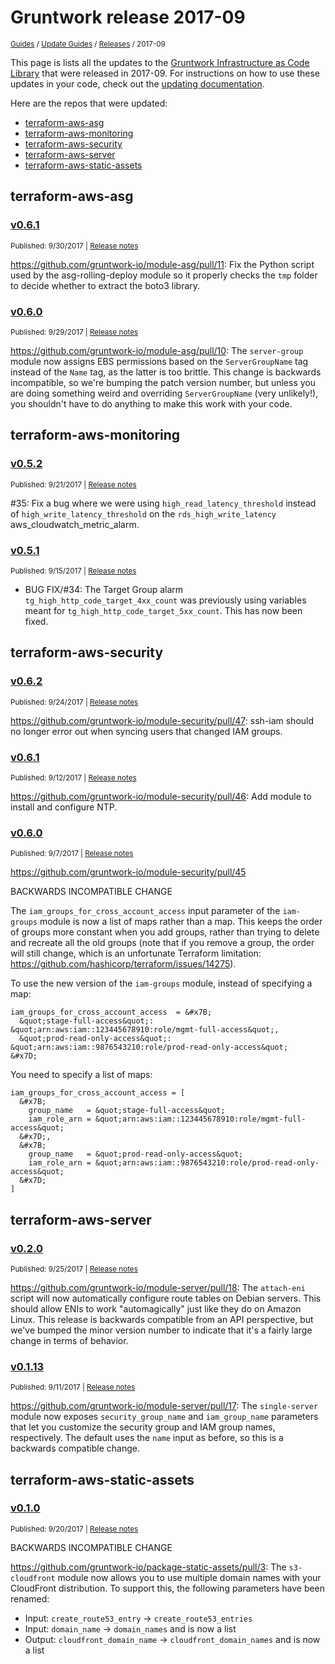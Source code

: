 
# Gruntwork release 2017-09

<p style={{marginTop: "-25px"}}><small><a href="/guides">Guides</a> / <a href="/guides/stay-up-to-date">Update Guides</a> / <a href="/guides/stay-up-to-date/releases">Releases</a> / 2017-09</small></p>

This page is lists all the updates to the [Gruntwork Infrastructure as Code
Library](https://gruntwork.io/infrastructure-as-code-library/) that were released in 2017-09. For instructions
on how to use these updates in your code, check out the [updating
documentation](/library/stay-up-to-date/updating).

Here are the repos that were updated:

- [terraform-aws-asg](#terraform-aws-asg)
- [terraform-aws-monitoring](#terraform-aws-monitoring)
- [terraform-aws-security](#terraform-aws-security)
- [terraform-aws-server](#terraform-aws-server)
- [terraform-aws-static-assets](#terraform-aws-static-assets)


## terraform-aws-asg


### [v0.6.1](https://github.com/gruntwork-io/terraform-aws-asg/releases/tag/v0.6.1)

<p style={{marginTop: "-20px", marginBottom: "10px"}}>
  <small>Published: 9/30/2017 | <a href="https://github.com/gruntwork-io/terraform-aws-asg/releases/tag/v0.6.1">Release notes</a></small>
</p>

<div style={{"overflow":"hidden","textOverflow":"ellipsis","display":"-webkit-box","WebkitLineClamp":10,"lineClamp":10,"WebkitBoxOrient":"vertical"}}>

  https://github.com/gruntwork-io/module-asg/pull/11: Fix the Python script used by the asg-rolling-deploy module so it properly checks the `tmp` folder to decide whether to extract the boto3 library.

</div>


### [v0.6.0](https://github.com/gruntwork-io/terraform-aws-asg/releases/tag/v0.6.0)

<p style={{marginTop: "-20px", marginBottom: "10px"}}>
  <small>Published: 9/29/2017 | <a href="https://github.com/gruntwork-io/terraform-aws-asg/releases/tag/v0.6.0">Release notes</a></small>
</p>

<div style={{"overflow":"hidden","textOverflow":"ellipsis","display":"-webkit-box","WebkitLineClamp":10,"lineClamp":10,"WebkitBoxOrient":"vertical"}}>

  https://github.com/gruntwork-io/module-asg/pull/10: The `server-group` module now assigns EBS permissions based on the `ServerGroupName` tag instead of the `Name` tag, as the latter is too brittle. This change is backwards incompatible, so we&apos;re bumping the patch version number, but unless you are doing something weird and overriding `ServerGroupName` (very unlikely!), you shouldn&apos;t have to do anything to make this work with your code.

</div>



## terraform-aws-monitoring


### [v0.5.2](https://github.com/gruntwork-io/terraform-aws-monitoring/releases/tag/v0.5.2)

<p style={{marginTop: "-20px", marginBottom: "10px"}}>
  <small>Published: 9/21/2017 | <a href="https://github.com/gruntwork-io/terraform-aws-monitoring/releases/tag/v0.5.2">Release notes</a></small>
</p>

<div style={{"overflow":"hidden","textOverflow":"ellipsis","display":"-webkit-box","WebkitLineClamp":10,"lineClamp":10,"WebkitBoxOrient":"vertical"}}>

   #35: Fix a bug where we were using `high_read_latency_threshold` instead of `high_write_latency_threshold` on the `rds_high_write_latency` aws_cloudwatch_metric_alarm.

</div>


### [v0.5.1](https://github.com/gruntwork-io/terraform-aws-monitoring/releases/tag/v0.5.1)

<p style={{marginTop: "-20px", marginBottom: "10px"}}>
  <small>Published: 9/15/2017 | <a href="https://github.com/gruntwork-io/terraform-aws-monitoring/releases/tag/v0.5.1">Release notes</a></small>
</p>

<div style={{"overflow":"hidden","textOverflow":"ellipsis","display":"-webkit-box","WebkitLineClamp":10,"lineClamp":10,"WebkitBoxOrient":"vertical"}}>

  - BUG FIX/#34: The Target Group alarm `tg_high_http_code_target_4xx_count` was previously using variables meant for `tg_high_http_code_target_5xx_count`. This has now been fixed.

</div>



## terraform-aws-security


### [v0.6.2](https://github.com/gruntwork-io/terraform-aws-security/releases/tag/v0.6.2)

<p style={{marginTop: "-20px", marginBottom: "10px"}}>
  <small>Published: 9/24/2017 | <a href="https://github.com/gruntwork-io/terraform-aws-security/releases/tag/v0.6.2">Release notes</a></small>
</p>

<div style={{"overflow":"hidden","textOverflow":"ellipsis","display":"-webkit-box","WebkitLineClamp":10,"lineClamp":10,"WebkitBoxOrient":"vertical"}}>

  https://github.com/gruntwork-io/module-security/pull/47: ssh-iam should no longer error out when syncing users that changed IAM groups.

</div>


### [v0.6.1](https://github.com/gruntwork-io/terraform-aws-security/releases/tag/v0.6.1)

<p style={{marginTop: "-20px", marginBottom: "10px"}}>
  <small>Published: 9/12/2017 | <a href="https://github.com/gruntwork-io/terraform-aws-security/releases/tag/v0.6.1">Release notes</a></small>
</p>

<div style={{"overflow":"hidden","textOverflow":"ellipsis","display":"-webkit-box","WebkitLineClamp":10,"lineClamp":10,"WebkitBoxOrient":"vertical"}}>

  https://github.com/gruntwork-io/module-security/pull/46: Add module to install and configure NTP.

</div>


### [v0.6.0](https://github.com/gruntwork-io/terraform-aws-security/releases/tag/v0.6.0)

<p style={{marginTop: "-20px", marginBottom: "10px"}}>
  <small>Published: 9/7/2017 | <a href="https://github.com/gruntwork-io/terraform-aws-security/releases/tag/v0.6.0">Release notes</a></small>
</p>

<div style={{"overflow":"hidden","textOverflow":"ellipsis","display":"-webkit-box","WebkitLineClamp":10,"lineClamp":10,"WebkitBoxOrient":"vertical"}}>

  https://github.com/gruntwork-io/module-security/pull/45

BACKWARDS INCOMPATIBLE CHANGE

The `iam_groups_for_cross_account_access` input parameter of the `iam-groups` module is now a list of maps rather than a map. This keeps the order of groups more constant when you add groups, rather than trying to delete and recreate all the old groups (note that if you remove a group, the order will still change, which is an unfortunate Terraform limitation: https://github.com/hashicorp/terraform/issues/14275). 

To use the new version of the `iam-groups` module, instead of specifying a map:

```hcl
iam_groups_for_cross_account_access  = &#x7B;
  &quot;stage-full-access&quot;: &quot;arn:aws:iam::123445678910:role/mgmt-full-access&quot;,
  &quot;prod-read-only-access&quot;: &quot;arn:aws:iam::9876543210:role/prod-read-only-access&quot;
&#x7D;
```

You need to specify a list of maps:

```hcl
iam_groups_for_cross_account_access = [
  &#x7B;
    group_name   = &quot;stage-full-access&quot;
    iam_role_arn = &quot;arn:aws:iam::123445678910:role/mgmt-full-access&quot;
  &#x7D;,
  &#x7B;
    group_name   = &quot;prod-read-only-access&quot;
    iam_role_arn = &quot;arn:aws:iam::9876543210:role/prod-read-only-access&quot;
  &#x7D;
]
```

</div>



## terraform-aws-server


### [v0.2.0](https://github.com/gruntwork-io/terraform-aws-server/releases/tag/v0.2.0)

<p style={{marginTop: "-20px", marginBottom: "10px"}}>
  <small>Published: 9/25/2017 | <a href="https://github.com/gruntwork-io/terraform-aws-server/releases/tag/v0.2.0">Release notes</a></small>
</p>

<div style={{"overflow":"hidden","textOverflow":"ellipsis","display":"-webkit-box","WebkitLineClamp":10,"lineClamp":10,"WebkitBoxOrient":"vertical"}}>

  https://github.com/gruntwork-io/module-server/pull/18: The `attach-eni` script will now automatically configure route tables on Debian servers. This should allow ENIs to work &quot;automagically&quot; just like they do on Amazon Linux. This release is backwards compatible from an API perspective, but we&apos;ve bumped the minor version number to indicate that it&apos;s a fairly large change in terms of behavior.

</div>


### [v0.1.13](https://github.com/gruntwork-io/terraform-aws-server/releases/tag/v0.1.13)

<p style={{marginTop: "-20px", marginBottom: "10px"}}>
  <small>Published: 9/11/2017 | <a href="https://github.com/gruntwork-io/terraform-aws-server/releases/tag/v0.1.13">Release notes</a></small>
</p>

<div style={{"overflow":"hidden","textOverflow":"ellipsis","display":"-webkit-box","WebkitLineClamp":10,"lineClamp":10,"WebkitBoxOrient":"vertical"}}>

  https://github.com/gruntwork-io/module-server/pull/17: The `single-server` module now exposes `security_group_name` and `iam_group_name` parameters that let you customize the security group and IAM group names, respectively. The default uses the `name` input as before, so this is a backwards compatible change.

</div>



## terraform-aws-static-assets


### [v0.1.0](https://github.com/gruntwork-io/terraform-aws-static-assets/releases/tag/v0.1.0)

<p style={{marginTop: "-20px", marginBottom: "10px"}}>
  <small>Published: 9/20/2017 | <a href="https://github.com/gruntwork-io/terraform-aws-static-assets/releases/tag/v0.1.0">Release notes</a></small>
</p>

<div style={{"overflow":"hidden","textOverflow":"ellipsis","display":"-webkit-box","WebkitLineClamp":10,"lineClamp":10,"WebkitBoxOrient":"vertical"}}>

  BACKWARDS INCOMPATIBLE CHANGE

https://github.com/gruntwork-io/package-static-assets/pull/3: The `s3-cloudfront` module now allows you to use multiple domain names with your CloudFront distribution. To support this, the following parameters have been renamed:

* Input: `create_route53_entry` -&gt; `create_route53_entries` 
* Input: `domain_name` -&gt; `domain_names` and is now a list
* Output: `cloudfront_domain_name` -&gt; `cloudfront_domain_names` and is now a list



</div>

<!-- ##DOCS-SOURCER-START
{
  "sourcePlugin": "releases",
  "hash": "5ea3562b990b7339841eee52cf2ded96"
}
##DOCS-SOURCER-END -->
